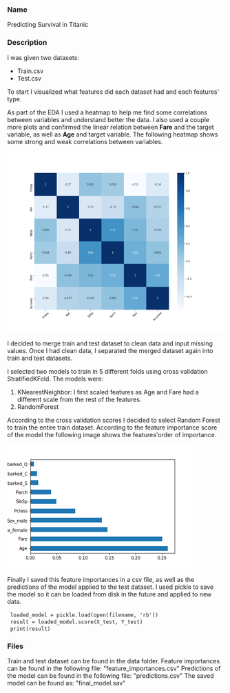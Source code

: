 ### Name

Predicting Survival in Titanic

### Description

I was given two datasets:
+ Train.csv
+ Test.csv

To start I visualized what features did each dataset had and each features' type.

As part of the EDA I used a heatmap to help me find some correlations between variables and understand better the data.
I also used a couple more plots and confirmed the linear relation between **Fare** and the target variable, as well as **Age** and target variable. The following heatmap shows some strong and weak correlations between variables.

![Correlation Heatmap](/images/heatmap.png)


I decided to merge train and test dataset to clean data and input missing values.
Once I had clean data, I separated the merged dataset again into train and test datasets.

I selected two models to train in 5 different folds using cross validation StratifiedKFold.
The models were:

1. KNearestNeighbor: I first scaled features as Age and Fare had a different scale from the rest of the features.
2. RandomForest

According to the cross validation scores I decided to select Random Forest to train the entire train dataset.
According to the feature importance score of the model the following image shows the features'order of importance.

![Feature Importances](/images/feature_importances.png)


Finally I saved this feature importances in a csv file, as well as the predictions of the model applied to the test dataset. 
I used pickle to save the model so it can be loaded from disk in the future and applied to new data.

```
 loaded_model = pickle.load(open(filename, 'rb'))
 result = loaded_model.score(X_test, Y_test)
 print(result)
```
 
 ### Files
 
 Train and test dataset can be found in the data folder.
 Feature importances can be found in the following file: "feature_importances.csv"
 Predictions of the model can be found in the following file: "predictions.csv"
 The saved model can be found as: "final_model.sav"
